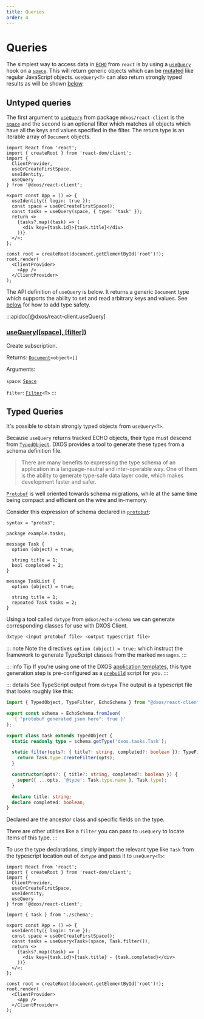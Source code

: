 ```yaml
---
title: Queries
order: 4
---
```


# Queries

The simplest way to access data in [`ECHO`](../platform) from `react` is by using a [`useQuery`](/api/@dxos/react-client/functions#usequery-space-filter) hook on a [`space`](../glossary#space). This will return generic objects which can be [mutated](./mutations) like regular JavaScript objects. `useQuery<T>` can also return strongly typed results as will be shown [below](#typed-queries).

## Untyped queries

The first argument to [`useQuery`](/api/@dxos/react-client/functions#usequery-space-filter) from package `@dxos/react-client` is the [`space`](../glossary#space) and the second is an optional filter which matches all objects which have all the keys and values specified in the filter. The return type is an iterable array of `Document` objects.

```tsx{14} file=./snippets/use-query.tsx#L5-
import React from 'react';
import { createRoot } from 'react-dom/client';
import {
  ClientProvider,
  useOrCreateFirstSpace,
  useIdentity,
  useQuery
} from '@dxos/react-client';

export const App = () => {
  useIdentity({ login: true });
  const space = useOrCreateFirstSpace();
  const tasks = useQuery(space, { type: 'task' });
  return <>
    {tasks?.map((task) => (
      <div key={task.id}>{task.title}</div>
    ))}
  </>;
};

const root = createRoot(document.getElementById('root')!);
root.render(
  <ClientProvider>
    <App />
  </ClientProvider>
);
```

The API definition of `useQuery` is below. It returns a generic `Document` type which supports the ability to set and read arbitrary keys and values. See [below](#typed-queries) for how to add type safety.

:::apidoc[@dxos/react-client.useQuery]
### [useQuery(\[space\], \[filter\])](https://github.com/dxos/dxos/blob/main/packages/sdk/react-client/src/echo/useQuery.ts#L19)

Create subscription.

Returns: <code>[Document](/api/@dxos/react-client/values#Document)\<object>\[]</code>

Arguments:

`space`: <code>[Space](/api/@dxos/react-client/interfaces/Space)</code>

`filter`: <code>[Filter](/api/@dxos/react-client/types/Filter)\<T></code>
:::

## Typed Queries

It's possible to obtain strongly typed objects from `useQuery<T>`.

Because `useQuery` returns tracked ECHO objects, their type must descend from [`TypedObject`](/api/@dxos/client/classes/TypedObject). DXOS provides a tool to generate these types from a schema definition file.

> There are many benefits to expressing the type schema of an application in a language-neutral and inter-operable way. One of them is the ability to generate type-safe data layer code, which makes development faster and safer.

[`Protobuf`](https://protobuf.dev/) is well oriented towards schema migrations, while at the same time being compact and efficient on the wire and in-memory.

Consider this expression of schema declared in [`protobuf`](https://protobuf.dev/):

```proto{6,13} file=./snippets/schema.proto
syntax = "proto3";

package example.tasks;

message Task {
  option (object) = true;

  string title = 1;
  bool completed = 2;
}

message TaskList {
  option (object) = true;

  string title = 1;
  repeated Task tasks = 2;
}
```

Using a tool called `dxtype` from `@dxos/echo-schema` we can generate corresponding classes for use with DXOS Client.

```bash
dxtype <input protobuf file> <output typescript file>
```

::: note
Note the directives `option (object) = true;` which instruct the framework to generate TypeScript classes from the marked `messages`.
:::

::: info Tip
If you're using one of the DXOS [application templates](../cli/app-templates), this type generation step is pre-configured as a [`prebuild`](https://docs.npmjs.com/cli/v9/using-npm/scripts#pre--post-scripts) script for you.
:::

::: details See TypeScript output from `dxtype`
The output is a typescript file that looks roughly like this:

```ts file=./snippets/schema.ts#L5-
import { TypedObject, TypeFilter, EchoSchema } from "@dxos/react-client";

export const schema = EchoSchema.fromJson(
  '{ "protobuf generated json here": true }'
);

export class Task extends TypedObject {
  static readonly type = schema.getType('dxos.tasks.Task');

  static filter(opts?: { title?: string, completed?: boolean }): TypeFilter<Task> {
    return Task.type.createFilter(opts);
  }

  constructor(opts?: { title?: string, completed?: boolean }) {
    super({ ...opts, '@type': Task.type.name }, Task.type);
  }

  declare title: string;
  declare completed: boolean;
}
```

Declared are the ancestor class and specific fields on the type.

There are other utilities like a `filter` you can pass to `useQuery` to locate items of this type.
:::

To use the type declarations, simply import the relevant type like `Task` from the typescript location out of `dxtype` and pass it to `useQuery<T>`:

```tsx{11,16} file=./snippets/use-query-typed.tsx#L5-
import React from 'react';
import { createRoot } from 'react-dom/client';
import {
  ClientProvider,
  useOrCreateFirstSpace,
  useIdentity,
  useQuery
} from '@dxos/react-client';

import { Task } from './schema';

export const App = () => {
  useIdentity({ login: true });
  const space = useOrCreateFirstSpace();
  const tasks = useQuery<Task>(space, Task.filter());
  return <>
    {tasks?.map((task) => (
      <div key={task.id}>{task.title} - {task.completed}</div>
    ))}
  </>;
};

const root = createRoot(document.getElementById('root')!);
root.render(
  <ClientProvider>
    <App />
  </ClientProvider>
);
```
